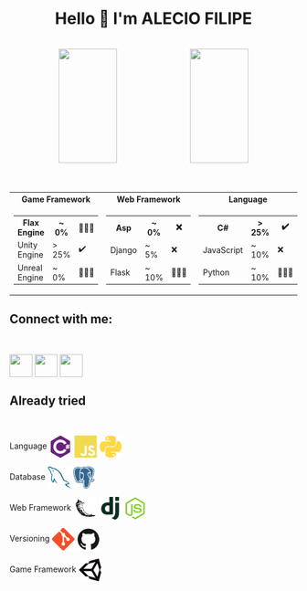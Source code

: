 <div align="center">
    <h1>Hello 👋 I'm ALECIO FILIPE</h1>
    <br>
    <div>
        <img height="200px !important" width="45% !important" src="https://github-readme-stats.vercel.app/api?username=alec1o&theme=vue-dark&show_icons=true&show_owner=true&count_private=true&include_all_commits=true&hide_border=true">
        <img height="200px !important" width="45% !important" src="https://github-readme-stats.vercel.app/api/top-langs/?username=alec1o&layout=compact&theme=vue-dark&hide_border=true"">
    </div>
    <br>
    <br>
</div>

<div align=" center">
        <div align="center">
            <table>
                <tr>
                    <th>Game Framework</th>
                    <th>Web Framework</th>
                    <th>Language</th>
                </tr>
                <tr>
                    <td align="center">
                        <table>
                            <tr>
                                <th>Flax Engine</th>
                                <th> ~ 0% </th>
                                <th>👨🏻‍🦽</th>
                            </tr>
                            <tr>
                                <td>Unity Engine</td>
                                <td>> 25% </td>
                                <td>✔️</td>
                            </tr>
                            <tr>
                                <td>Unreal Engine</td>
                                <td> ~ 0% </td>
                                <td>👨🏻‍🦽</td>
                            </tr>
                        </table>
                    </td>
                    <td align="center">
                        <table>
                            <tr>
                                <th>Asp</th>
                                <th> ~ 0% </th>
                                <th>❌</th>
                            </tr>
                            <tr>
                                <td>Django</td>
                                <td> ~ 5% </td>
                                <td>❌</td>
                            </tr>
                            <tr>
                                <td>Flask</td>
                                <td> ~ 10% </td>
                                <td>👨🏻‍🎓</td>
                            </tr>
                        </table>
                    </td>
                    <td align="center">
                        <table>
                            <tr>
                                <th>C#</th>
                                <th> > 25% </th>
                                <th>✔️</th>
                            </tr>
                            <tr>
                                <td>JavaScript</td>
                                <td> ~ 10% </td>
                                <td>❌</td>
                            </tr>
                            <tr>
                                <td>Python</td>
                                <td> ~ 10% </td>
                                <td>👨🏻‍🎓</td>
                            </tr>
                        </table>
                    </td>
                </tr>
            </table>
        </div>
    </div>
</div>

<div>
    <h2 align="left">Connect with me:</h2>
    <br>
    <p align="left">
        <a href="https://vk.com/AlecioFuranze" target="_blank"><img align="center" src="https://cdn.iconscout.com/icon/free/png-256/vk-11-721983.png" height="40px" width="40px" /></a>
        <a href="https://twitter.com/ALEC1O" target="_blank"><img align="center" src="https://www.iconpacks.net/icons/2/free-twitter-logo-icon-2429-thumb.png" height="40px" width="40px" /></a>
        <a href="https://instagram.com/ALEC1O" target="_blank"><img align="center" src="https://raw.githubusercontent.com/rahuldkjain/github-profile-readme-generator/master/src/images/icons/Social/instagram.svg" height="40px" width="40px" /></a>
    </p>
</div>

<div>
    <h2 align="left">Already tried</h2>
    <br>
    <p align="left"> Language
        <img title="C# C-Sharp" alt="c-sharp icon" align="center" src="https://raw.githubusercontent.com/devicons/devicon/1119b9f84c0290e0f0b38982099a2bd027a48bf1/icons/csharp/csharp-plain.svg" height="40px" width="40px">
        <img title="JS Javascript" alt="javascript icon" align="center" src="https://raw.githubusercontent.com/devicons/devicon/1119b9f84c0290e0f0b38982099a2bd027a48bf1/icons/javascript/javascript-plain.svg" height="40px" width="40px">
        <img title="Py Python" alt="python icon" align="center" src="https://raw.githubusercontent.com/devicons/devicon/1119b9f84c0290e0f0b38982099a2bd027a48bf1/icons/python/python-plain.svg" height="40px" width="40px">
    </p>
    <p align="left"> Database
        <img title="MYSQL" alt="mysql icon" align="center" src="https://raw.githubusercontent.com/devicons/devicon/1119b9f84c0290e0f0b38982099a2bd027a48bf1/icons/mysql/mysql-plain.svg" height="40px" width="40px">
        <img title="Pg Postgresql" alt="postgresql icon" align="center" src="https://raw.githubusercontent.com/devicons/devicon/1119b9f84c0290e0f0b38982099a2bd027a48bf1/icons/postgresql/postgresql-plain.svg" height="40px" width="40px">
    </p>
    <p align="left"> Web Framework
        <img title="Flask" alt="flask icon" align="center" src="https://raw.githubusercontent.com/devicons/devicon/1119b9f84c0290e0f0b38982099a2bd027a48bf1/icons/flask/flask-original.svg" height="40px" width="40px">
        <img title="Django" alt="django icon" align="center" src="https://raw.githubusercontent.com/devicons/devicon/1119b9f84c0290e0f0b38982099a2bd027a48bf1/icons/django/django-plain.svg" height="40px" width="40px">
        <img title="Node.JS" alt="node.js icon" align="center" src="https://raw.githubusercontent.com/devicons/devicon/1119b9f84c0290e0f0b38982099a2bd027a48bf1/icons/nodejs/nodejs-plain.svg" height="40px" width="40px">
    </p>
    <p align="left"> Versioning
        <img title="Git" alt="git icon" align="center" src="https://raw.githubusercontent.com/devicons/devicon/1119b9f84c0290e0f0b38982099a2bd027a48bf1/icons/git/git-plain.svg" height="40px" width="40px">
        <img title="Github" alt="github icon" align="center" src="https://raw.githubusercontent.com/devicons/devicon/1119b9f84c0290e0f0b38982099a2bd027a48bf1/icons/github/github-original.svg" height="40px" width="40px">
    </p>
    <p> Game Framework
        <img title="Unity" alt="unity icon" align="center" src="https://raw.githubusercontent.com/devicons/devicon/1119b9f84c0290e0f0b38982099a2bd027a48bf1/icons/unity/unity-original.svg" height="40px" width="40px">
    </p>
</div>
